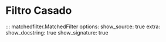 # Filtro Casado

::: matchedfilter.MatchedFilter
    options:
        show_source: true
        extra:
            show_docstring: true
            show_signature: true